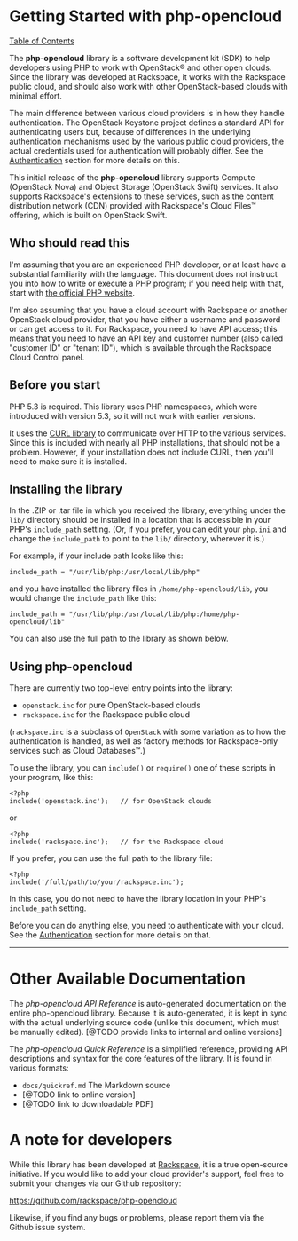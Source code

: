 Getting Started with php-opencloud
==================================

[Table of Contents](toc.md)

The <b>php-opencloud</b> library is a software development kit (SDK) to help
developers using PHP to work with OpenStack&reg; and other open clouds. Since
the library was developed at Rackspace, it works with the Rackspace public
cloud, and should also work with other OpenStack-based clouds with minimal
effort.

The main difference between various cloud providers is in how they handle
authentication. The OpenStack Keystone project defines a standard API for
authenticating users but, because of differences in the underlying
authentication mechanisms used by the various public cloud providers,
the actual credentials used for authentication will probably differ.
See the [Authentication](authentication.md) section for more details on this.

This initial release of the <b>php-opencloud</b> library supports Compute
(OpenStack Nova) and Object Storage (OpenStack Swift) services.
It also supports Rackspace's extensions to these services, such as the
content distribution network (CDN) provided with Rackspace's Cloud Files&trade;
offering, which is built on OpenStack Swift.

## Who should read this

I'm assuming that you are an experienced PHP developer, or at least have a
substantial familiarity with the language. This document does not instruct you into
how to write or execute a PHP program; if you need help with that, start with
[the official PHP website](http://www.php.net).

I'm also assuming that you have a cloud account with Rackspace or another OpenStack
cloud provider, that you have either a username and password or can get access to it.
For Rackspace, you need to have API access; this means that you need to have an
API key and customer number (also called "customer ID" or "tenant ID"), which is
available through the Rackspace Cloud Control panel.

## Before you start

PHP 5.3 is required. This library uses PHP namespaces, which were introduced
with version 5.3, so it will not work with earlier versions.

It uses the [CURL library](http://us.php.net/manual/en/book.curl.php)
to communicate over HTTP to the various services.
Since this is included with nearly all PHP installations, that should not be
a problem. However, if your installation does not include CURL,
then you'll need to make sure it is installed.

## Installing the library

In the .ZIP or .tar file in which you received the library, everything under
the `lib/` directory should be installed in a location that is accessible
in your PHP's `include_path` setting. (Or, if you prefer, you can edit
your `php.ini` and change the `include_path` to point to the `lib/` directory,
wherever it is.)

For example, if your include path looks like this:

	include_path = "/usr/lib/php:/usr/local/lib/php"

and you have installed the library files in `/home/php-opencloud/lib`, you would
change the `include_path` like this:

	include_path = "/usr/lib/php:/usr/local/lib/php:/home/php-opencloud/lib"

You can also use the full path to the library as shown below.

## Using php-opencloud

There are currently two top-level entry points into the library:

* `openstack.inc` for pure OpenStack-based clouds
* `rackspace.inc` for the Rackspace public cloud

(`rackspace.inc` is a subclass of `OpenStack` with some variation as
to how the authentication is handled, as well as factory methods for
Rackspace-only services such as Cloud Databases&trade;.)

To use the library, you can `include()` or `require()` one of these scripts
in your program, like this:

    <?php
    include('openstack.inc');   // for OpenStack clouds

or

    <?php
    include('rackspace.inc');   // for the Rackspace cloud

If you prefer, you can use the full path to the library file:

    <?php
    include('/full/path/to/your/rackspace.inc');

In this case, you do not need to have the library location in your PHP's `include_path`
setting.

Before you can do anything else, you need to authenticate with
your cloud. See the [Authentication](authentication.md) section
for more details on that.

----

Other Available Documentation
=============================

The *php-opencloud API Reference* is auto-generated documentation on the entire
php-opencloud library. Because it is auto-generated, it is kept in sync with the
actual underlying source code (unlike this document, which must be manually 
edited). 
[@TODO provide links to internal and online versions]

The *php-opencloud Quick Reference* is a simplified reference, providing API 
descriptions and syntax for the core features of the library. It is found in
various formats:

* `docs/quickref.md` The Markdown source
* [@TODO link to online version]
* [@TODO link to downloadable PDF]

A note for developers
=====================

While this library has been developed at
[Rackspace](http://www.rackspace.com),
it is a true open-source initiative. If you would like to add your cloud
provider's support, feel free to submit your changes via our
Github repository:

https://github.com/rackspace/php-opencloud

Likewise, if you find any bugs or problems, please report them via the
Github issue system.
